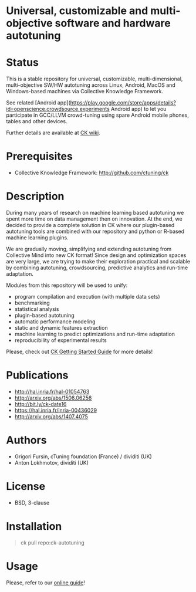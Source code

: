 Universal, customizable and multi-objective software and hardware autotuning
============================================================================

Status
======
This is a stable repository for universal, customizable, 
multi-dimensional, multi-objective SW/HW autotuning 
across Linux, Android, MacOS and Windows-based machines
via Collective Knowledge Framework.

See related [Android app](https://play.google.com/store/apps/details?id=openscience.crowdsource.experiments Android app)
to let you participate in GCC/LLVM crowd-tuning using
spare Android mobile phones, tables and other devices.

Further details are available at [CK wiki](https://github.com/ctuning/ck/wiki).

Prerequisites
=============
* Collective Knowledge Framework: http://github.com/ctuning/ck

Description
===========
During many years of research on machine learning based autotuning 
we spent more time on data management then on innovation. At the end,
we decided to provide a complete solution in CK where our plugin-based 
autotuning tools are combined with our repository and python or
R-based machine learning plugins.

We are gradually moving, simplifying and extending autotuning
from Collective Mind into new CK format! Since design and optimization
spaces are very large, we are trying to make their exploration practical 
and scalable by combining autotuning, crowdsourcing, predictive 
analytics and run-time adaptation.

Modules from this repository will be used to unify:
* program compilation and execution (with multiple data sets)
* benchmarking
* statistical analysis
* plugin-based autotuning
* automatic performance modeling
* static and dynamic features extraction
* machine learning to predict optimizations and run-time adaptation
* reproducibility of experimental results

Please, check out [CK Getting Started Guide](https://github.com/ctuning/ck/wiki) for more details!

Publications
============
* http://hal.inria.fr/hal-01054763
* http://arxiv.org/abs/1506.06256
* http://bit.ly/ck-date16
* https://hal.inria.fr/inria-00436029
* http://arxiv.org/abs/1407.4075

Authors
=======

* Grigori Fursin, cTuning foundation (France) / dividiti (UK)
* Anton Lokhmotov, dividiti (UK)

License
=======
* BSD, 3-clause

Installation
============

> ck pull repo:ck-autotuning


Usage
=====

Please, refer to our [online guide](https://github.com/ctuning/ck/wiki)!
